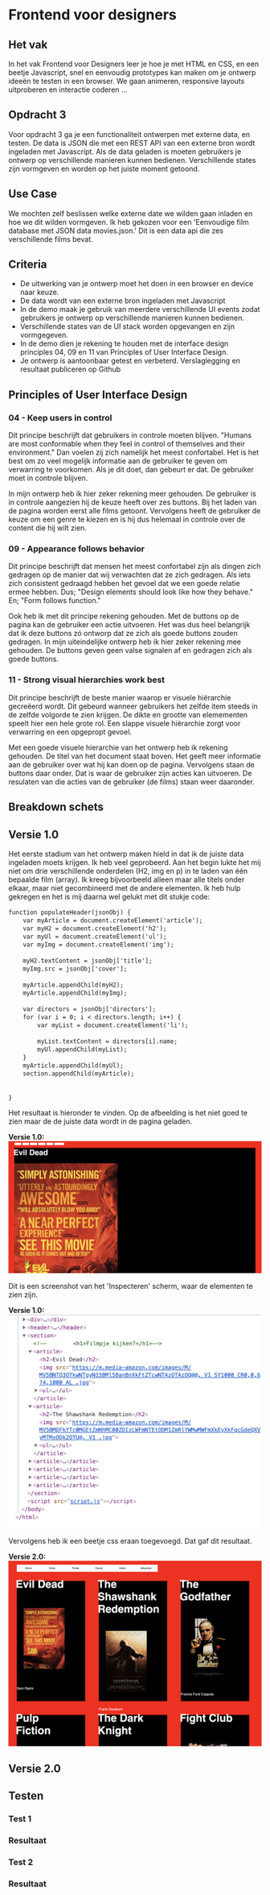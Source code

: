 # Frontend voor designers

## Het vak
In het vak Frontend voor Designers leer je hoe je met HTML en CSS, en een beetje Javascript, snel en eenvoudig prototypes kan maken om je ontwerp ideeën te testen in een browser. We gaan animeren, responsive layouts uitproberen en interactie coderen ...

## Opdracht 3
Voor opdracht 3 ga je een functionaliteit ontwerpen met externe data, en testen. De data is JSON die met een REST API van een externe bron wordt ingeladen met Javascript. Als de data geladen is moeten gebruikers je ontwerp op verschillende manieren kunnen bedienen. Verschillende states zijn vormgeven en worden op het juiste moment getoond.

## Use Case
We mochten zelf beslissen welke externe date we wilden gaan inladen en hoe we dit wilden vormgeven. Ik heb gekozen voor een 'Eenvoudige film database met JSON data movies.json.' Dit is een data api die zes verschillende films bevat. 

## Criteria
- De uitwerking van je ontwerp moet het doen in een browser en device naar keuze.
- De data wordt van een externe bron ingeladen met Javascript
- In de demo maak je gebruik van meerdere verschillende UI events zodat gebruikers je ontwerp op verschillende manieren kunnen bedienen.
- Verschillende states van de UI stack worden opgevangen en zijn vormgegeven.
- In de demo dien je rekening te houden met de interface design principles 04, 09 en 11 van Principles of User Interface Design.
- Je ontwerp is aantoonbaar getest en verbeterd. Verslaglegging en resultaat publiceren op Github

## Principles of User Interface Design
### 04 - Keep users in control
Dit principe beschrijft dat gebruikers in controle moeten blijven. "Humans are most conformable when they feel in control of themselves and their environment." Dan voelen zij zich namelijk het meest confortabel. Het is het best om zo veel mogelijk informatie aan de gebruiker te geven om verwarring te voorkomen. Als je dit doet, dan gebeurt er dat. De gebruiker moet in controle blijven.

In mijn ontwerp heb ik hier zeker rekening meer gehouden. De gebruiker is in controle aangezien hij de keuze heeft over zes buttons. Bij het laden van de pagina worden eerst alle films getoont. Vervolgens heeft de gebruiker de keuze om een genre te kiezen en is hij dus helemaal in controle over de content die hij wilt zien.

### 09 - Appearance follows behavior
Dit principe beschrijft dat mensen het meest confortabel zijn als dingen zich gedragen op de manier dat wij verwachten dat ze zich gedragen. Als iets zich consistent gedraagd hebben het gevoel dat we een goede relatie ermee hebben. Dus; "Design elements should look like how they behave." En; "Form follows function."

Ook heb ik met dit principe rekening gehouden. Met de buttons op de pagina kan de gebruiker een actie uitvoeren. Het was dus heel belangrijk dat ik deze buttons zó ontworp dat ze zich als goede buttons zouden gedragen. In mijn uiteindelijke ontwerp heb ik hier zeker rekening mee gehouden. De buttons geven geen valse signalen af en gedragen zich als goede buttons.

### 11 - Strong visual hierarchies work best
Dit principe beschrijft de beste manier waarop er visuele hiërarchie gecreëerd wordt. Dit gebeurd wanneer gebruikers het zelfde item steeds in de zelfde volgorde te zien krijgen. De dikte en grootte van elemementen speelt hier een hele grote rol. Een slappe visuele hiërarchie zorgt voor verwarring en een opgepropt gevoel.

Met een goede visuele hierarchie van het ontwerp heb ik rekening gehouden. De titel van het document staat boven. Het geeft meer informatie aan de gebruiker over wat hij kan doen op de pagina. Vervolgens staan de buttons daar onder. Dat is waar de gebruiker zijn acties kan uitvoeren. De resulaten van die acties van de gebruiker (de films) staan weer daaronder.

## Breakdown schets

## Versie 1.0
Het eerste stadium van het ontwerp maken hield in dat ik de juiste data ingeladen moets krijgen. Ik heb veel geprobeerd. Aan het begin lukte het mij niet om drie verschillende onderdelen (H2, img en p) in te laden van één bepaalde film (array). Ik kreeg bijvoorbeeld alleen maar alle titels onder elkaar, maar niet gecombineerd met de andere elementen. Ik heb hulp gekregen en het is mij daarna wel gelukt met dit stukje code: 

```
function populateHeader(jsonObj) {
    var myArticle = document.createElement('article');
    var myH2 = document.createElement('h2');
    var myUl = document.createElement('ul');
    var myImg = document.createElement('img');

    myH2.textContent = jsonObj['title'];
    myImg.src = jsonObj['cover'];

    myArticle.appendChild(myH2);
    myArticle.appendChild(myImg);

    var directors = jsonObj['directors'];
    for (var i = 0; i < directors.length; i++) {
        var myList = document.createElement('li');

        myList.textContent = directors[i].name;
        myUl.appendChild(myList);
    }
    myArticle.appendChild(myUl);
    section.appendChild(myArticle);


}
```

Het resultaat is hieronder te vinden. Op de afbeelding is het niet goed te zien maar de de juiste data wordt in de pagina geladen.

**Versie 1.0:**
![alt text](https://github.com/lisacbot/frontendvoordesigners/blob/master/opdracht3/v1/img/Schermafbeelding%202019-06-12%20om%2010.11.42.png?raw=true "Afbeelding 1")

Dit is een screenshot van het 'Inspecteren' scherm, waar de elementen te zien zijn.

**Versie 1.0:**
![alt text](https://github.com/lisacbot/frontendvoordesigners/blob/master/opdracht3/v1/img/Schermafbeelding%202019-06-12%20om%2011.31.33.png?raw=true "Afbeelding 2")


Vervolgens heb ik een beetje css eraan toegevoegd. Dat gaf dit resultaat.

**Versie 2.0:**
![alt text](https://github.com/lisacbot/frontendvoordesigners/blob/master/opdracht3/v1/img/Schermafbeelding%202019-06-12%20om%2010.12.46.png?raw=true "Afbeelding 3")





## Versie 2.0

## Testen
### Test 1
### Resultaat
### Test 2
### Resultaat

